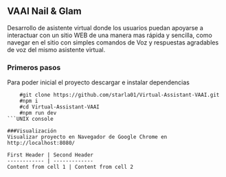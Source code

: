 
## VAAI Nail & Glam

Desarrollo de asistente virtual donde los usuarios puedan apoyarse a interactuar con un sitio WEB de una manera mas rápida y sencilla, como navegar en el sitio con simples comandos de Voz y respuestas agradables de voz del mismo asistente virtual.



### Primeros pasos

Para poder inicial el proyecto descargar e instalar dependencias 


```UNIX console
	#git clone https://github.com/starla01/Virtual-Assistant-VAAI.git
	#npm i
	#cd Virtual-Assistant-VAAI
	#npm run dev
```UNIX console

###Visualización
Visualizar proyecto en Navegador de Google Chrome en http://localhost:8080/

First Header | Second Header
------------ | -------------
Content from cell 1 | Content from cell 2

	
